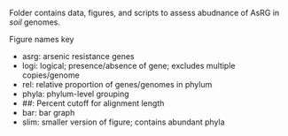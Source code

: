Folder contains data, figures, and scripts to assess abudnance of AsRG in *soil* genomes.

Figure names key
* asrg: arsenic resistance genes
* logi: logical; presence/absence of gene; excludes multiple copies/genome
* rel: relative proportion of genes/genomes in phylum
* phyla: phylum-level grouping
* ##: Percent cutoff for alignment length
* bar: bar graph
* slim: smaller version of figure; contains abundant phyla
